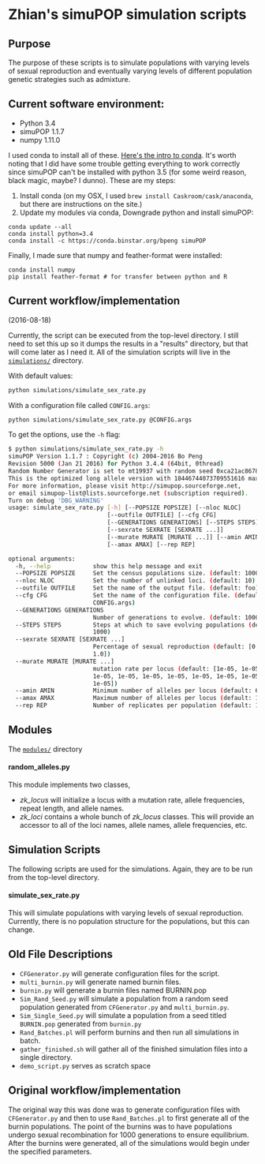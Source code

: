 # Zhian's simuPOP simulation scripts

## Purpose

The purpose of these scripts is to simulate populations with varying levels of
sexual reproduction and eventually varying levels of different population
genetic strategies such as admixture. 

## Current software environment:

 - Python 3.4
 - simuPOP 1.1.7
 - numpy 1.11.0

I used conda to install all of these. [Here's the intro to conda][conda]. It's
worth noting that I did have some trouble getting everything to work correctly
since simuPOP can't be installed with python 3.5 (for some weird reason, black
magic, maybe? I dunno). These are my steps:

1. Install conda (on my OSX, I used `brew install Caskroom/cask/anaconda`, but
   there are instructions on the site.)
2. Update my modules via conda, Downgrade python and install simuPOP:

```
conda update --all 
conda install python=3.4 
conda install -c https://conda.binstar.org/bpeng simuPOP
``` 

Finally, I made sure that numpy and feather-format were installed:

```
conda install numpy
pip install feather-format # for transfer between python and R
```

## Current workflow/implementation

(2016-08-18)

Currently, the script can be executed from the top-level directory. I still need
to set this up so it dumps the results in a "results" directory, but that will
come later as I need it. All of the simulation scripts will live in the 
[`simulations/`][simulations] directory.

With default values:

```sh
python simulations/simulate_sex_rate.py
```

With a configuration file called `CONFIG.args`:

```sh
python simulations/simulate_sex_rate.py @CONFIG.args
```

To get the options, use the `-h` flag:

```sh
$ python simulations/simulate_sex_rate.py -h
simuPOP Version 1.1.7 : Copyright (c) 2004-2016 Bo Peng
Revision 5000 (Jan 21 2016) for Python 3.4.4 (64bit, 0thread)
Random Number Generator is set to mt19937 with random seed 0xca21ac86788de7fa.
This is the optimized long allele version with 18446744073709551616 maximum allelic states.
For more information, please visit http://simupop.sourceforge.net,
or email simupop-list@lists.sourceforge.net (subscription required).
Turn on debug 'DBG_WARNING'
usage: simulate_sex_rate.py [-h] [--POPSIZE POPSIZE] [--nloc NLOC]
                            [--outfile OUTFILE] [--cfg CFG]
                            [--GENERATIONS GENERATIONS] [--STEPS STEPS]
                            [--sexrate SEXRATE [SEXRATE ...]]
                            [--murate MURATE [MURATE ...]] [--amin AMIN]
                            [--amax AMAX] [--rep REP]

optional arguments:
  -h, --help            show this help message and exit
  --POPSIZE POPSIZE     Set the census populations size. (default: 1000)
  --nloc NLOC           Set the number of unlinked loci. (default: 10)
  --outfile OUTFILE     Set the name of the output file. (default: foo)
  --cfg CFG             Set the name of the configuration file. (default:
                        CONFIG.args)
  --GENERATIONS GENERATIONS
                        Number of generations to evolve. (default: 10001)
  --STEPS STEPS         Steps at which to save evolving populations (default:
                        1000)
  --sexrate SEXRATE [SEXRATE ...]
                        Percentage of sexual reproduction (default: [0.0,
                        1.0])
  --murate MURATE [MURATE ...]
                        mutation rate per locus (default: [1e-05, 1e-05,
                        1e-05, 1e-05, 1e-05, 1e-05, 1e-05, 1e-05, 1e-05,
                        1e-05])
  --amin AMIN           Minimum number of alleles per locus (default: 6)
  --amax AMAX           Maximum number of alleles per locus (default: 10)
  --rep REP             Number of replicates per population (default: 10)
```

## Modules

The [`modules/`][modules] directory

#### random_alleles.py

This module implements two classes, 

 - *zk_locus* will initialize a locus with a mutation rate, allele frequencies,
   repeat length, and allele names.
 - *zk_loci* contains a whole bunch of *zk_locus* classes. This will provide an
   accessor to all of the loci names, allele names, allele frequencies, etc.

## Simulation Scripts

The following scripts are used for the simulations. Again, they are to be run 
from the top-level directory.

#### simulate_sex_rate.py

This will simulate populations with varying levels of sexual reproduction.
Currently, there is no population structure for the populations, but this can
change.

## Old File Descriptions


- `CFGenerator.py` will generate configuration files for the script. 
- `multi_burnin.py` will generate named burnin files.
- `burnin.py` will generate a burnin files named BURNIN.pop
- `Sim_Rand_Seed.py` will simulate a population from a random seed population
generated from `CFGenerator.py` and `multi_burnin.py`.
- `Sim_Single_Seed.py` will simulate a population from a seed titled `BURNIN.pop`
generated from `burnin.py`
- `Rand_Batches.pl` will perform burnins and then run all simulations in batch. 
- `gather_finished.sh` will gather all of the finished simulation files into a
single directory.
- `demo_script.py` serves as scratch space


## Original workflow/implementation

The original way this was done was to generate configuration files with
`CFGenerator.py` and then to use `Rand_Batches.pl` to first generate all of the
burnin populations. The point of the burnins was to have populations undergo
sexual recombination for 1000 generations to ensure equilibrium. After the
burnins were generated, all of the simulations would begin under the specified
parameters.


[conda]: http://conda.pydata.org/docs/intro.html
[modules]: ./modules
[simulations]: ./simulations